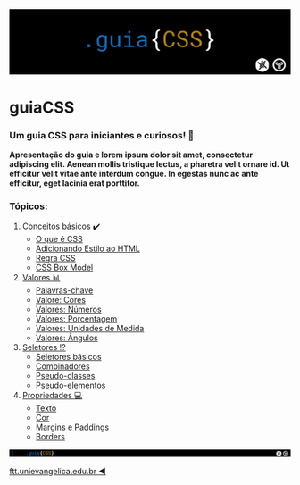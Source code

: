 <img src="./assets/guia-css-logo.jpg">

# guiaCSS
### Um guia CSS para iniciantes e curiosos! :blue_book:

**Apresentação do guia e lorem ipsum dolor sit amet, consectetur adipiscing elit. Aenean mollis tristique lectus, a pharetra velit ornare id. Ut efficitur velit vitae ante interdum congue. In egestas nunc ac ante efficitur, eget lacinia erat porttitor.** 

### Tópicos:
1. [Conceitos básicos :heavy_check_mark:](./conceitos-basicos/conceitos-basicos.md)
   - [O que é CSS](./conceitos-basicos/o-que-e-o-css.md)
   - [Adicionando Estilo ao HTML](./conceitos-basicos/adicionando-estilo-ao-html.md)
   - [Regra CSS](./conceitos-basicos/regra-css)
   - [CSS Box Model](./conceitos-basicos/css-box-model)
2. [Valores :bar_chart:](./valores/valores.md)
   - [Palavras-chave](./valores/palavras-chave.md)
   - [Valore: Cores](./valores/cores.md)
   - [Valores: Números](./valores/numeros.md)
   - [Valores: Porcentagem](./valores/porcentagem.md)
   - [Valores: Unidades de Medida](./valores/unidades-de-medida.md)
   - [Valores: Ângulos](./valores/angulos.md)
3. [Seletores :interrobang:](./seletores/seletores.md)
   - [Seletores básicos](./seletores/seletores-basicos.md)  
   - [Combinadores](./combinadores.md)
   - [Pseudo-classes](./seletores/pseudo-classes.md)
   - [Pseudo-elementos](./seletores/pseudo-elementos.md)
4. [Propriedades :computer:](./propriedades/propriedades.md)
   - [Texto](./propriedades/texto.md)
   - [Cor](./propriedades/cor.md)
   - [Margins e Paddings](./propriedades/margins-e-paddings.md)
   - [Borders](./propriedades/borders.md)

<img src="./assets/guia-css-linha-horizontal.jpg">

[ftt.unievangelica.edu.br :arrow_backward:](http://ftt.unievangelica.edu.br) 
